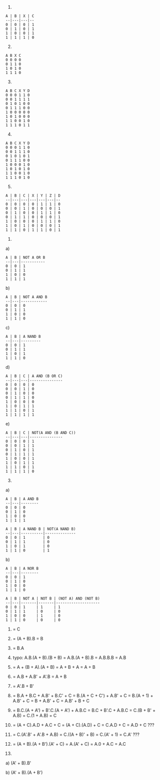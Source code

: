 1.

    A | B | X | C
    --|---|---|--
    0 | 0 | 0 | 1
    0 | 1 | 0 | 1
    1 | 0 | 0 | 1
    1 | 1 | 1 | 0

2.

    A B X C
    0 0 0 0
    0 1 1 0
    1 0 1 0
    1 1 1 0

3.

    A B C X Y D
    0 0 0 1 1 0
    0 0 1 1 1 1
    0 1 0 1 0 0
    0 1 1 1 0 0
    1 0 0 0 0 0
    1 0 1 0 0 0
    1 1 0 0 1 0
    1 1 1 0 1 1

4.

    A B C X Y D
    0 0 0 1 1 0
    0 0 1 1 1 0
    0 1 0 1 0 1
    0 1 1 1 0 0
    1 0 0 0 1 0
    1 0 1 0 1 0
    1 1 0 0 1 0
    1 1 1 0 1 0

5.

    A | B | C | X | Y | Z | D
    --|---|---|---|---|---|--
    0 | 0 | 0 | 0 | 1 | 1 | 0
    0 | 0 | 1 | 0 | 0 | 0 | 1
    0 | 1 | 0 | 0 | 1 | 1 | 0
    0 | 1 | 1 | 0 | 0 | 0 | 1
    1 | 0 | 0 | 0 | 1 | 1 | 0
    1 | 0 | 1 | 0 | 0 | 0 | 1
    1 | 1 | 0 | 1 | 1 | 0 | 1



1.
  a)

    A | B | NOT A OR B
    --|---|-----------
    0 | 0 | 1
    0 | 1 | 1
    1 | 0 | 0
    1 | 1 | 1

  b)

    A | B | NOT A AND B
    --|---|------------
    0 | 0 | 0
    0 | 1 | 1
    1 | 0 | 0
    1 | 1 | 0

  c)

    A | B | A NAND B
    --|---|---------
    0 | 0 | 1
    0 | 1 | 1
    1 | 0 | 1
    1 | 1 | 0

  d)

    A | B | C | A AND (B OR C)
    --|---|---|---------------
    0 | 0 | 0 | 0
    0 | 0 | 1 | 0
    0 | 1 | 0 | 0
    0 | 1 | 1 | 0
    1 | 0 | 0 | 0
    1 | 0 | 1 | 1
    1 | 1 | 0 | 1
    1 | 1 | 1 | 1

  e)

    A | B | C | NOT(A AND (B AND C))
    --|---|---|---------------
    0 | 0 | 0 | 1
    0 | 0 | 1 | 1
    0 | 1 | 0 | 1
    0 | 1 | 1 | 1
    1 | 0 | 0 | 1
    1 | 0 | 1 | 1
    1 | 1 | 0 | 1
    1 | 1 | 1 | 0

3.
  a)

    A | B | A AND B
    --|---|--------
    0 | 0 | 0
    0 | 1 | 0
    1 | 0 | 0
    1 | 1 | 1

    A | B | A NAND B | NOT(A NAND B)
    --|---|----------|--------------
    0 | 0 | 1        | 0
    0 | 1 | 1        | 0
    1 | 0 | 1        | 0
    1 | 1 | 0        | 1

  b)

    A | B | A NOR B
    --|---|--------
    0 | 0 | 1
    0 | 1 | 0
    1 | 0 | 0
    1 | 1 | 0

    A | B | NOT A | NOT B | (NOT A) AND (NOT B)
    --|---|-------|-------|--------------------
    0 | 0 | 1     | 1     | 1
    0 | 1 | 1     | 0     | 0
    1 | 0 | 0     | 1     | 0
    1 | 1 | 0     | 0     | 0



1. = C

2. = (A + B).B
   = B

3. = B.A

4. typo: A.B.(A + B).(B + B)
   = A.B.(A + B).B
   = A.B.B.B
   = A.B

5. = A + (B + A).(A + B)
   = A + B + A
   = A + B

6. = A.B + A.B' + A'.B
   = A + B

7. = A'.B + B'

8. = B.A +  B.C + A.B' + B.C' + C
   = B.(A + C + C') + A.B' + C
   = B.(A + 1) + A.B' + C
   = B + A.B' + C
   = A.B' + B + C

9. = B.C.(A + A') + B'.C.(A + A') + A.B.C
   = B.C + B'.C + A.B.C
   = C.(B + B' + A.B)
   = C.(1 + A.B)
   = C

10. = (A + C).A.D + A.C + C
    = (A + C).(A.D) + C
    = C.A.D + C
    = A.D + C
    ???

11. = C.(A'.B' + A'.B + A.B)
    = C.((A + B)' + B)
    = C.(A' + 1)
    = C.A'
    ???

12. = (A + B).(A + B').(A' + C)
    = A.(A' + C)
    = A.0 + A.C
    = A.C

13.
  a) (A' + B).B'

  b) (A' + B).(A + B')
